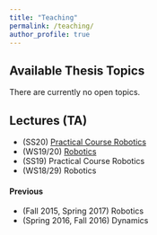 ```yaml
---
title: "Teaching"
permalink: /teaching/
author_profile: true
---
```


## Available Thesis Topics
There are currently no open topics.

## Lectures (TA)
- (SS20)  [Practical Course Robotics](https://ipvs.informatik.uni-stuttgart.de/mlr/teaching/practical-course-robotics-ss20/) ​
- (WS19/20) [Robotics](https://ipvs.informatik.uni-stuttgart.de/mlr/robotics-ws-19-20/)
- (SS19)  Practical Course Robotics
- (WS18/29) Robotics

#### Previous
- (Fall 2015, Spring 2017) Robotics
- (Spring 2016, Fall 2016) Dynamics
